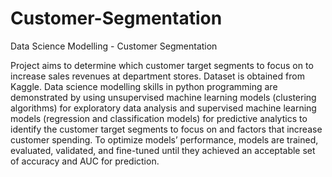 # Customer-Segmentation
Data Science Modelling - Customer Segmentation

Project aims to determine which customer target segments to focus on to increase sales revenues at department stores. Dataset is obtained from Kaggle. Data science modelling skills in python programming are demonstrated by using unsupervised machine learning models (clustering algorithms) for exploratory data analysis and supervised machine learning models (regression and classification models) for predictive analytics to identify the customer target segments to focus on and factors that increase customer spending. To optimize models’ performance, models are trained, evaluated, validated, and fine-tuned until they achieved an acceptable set of accuracy and AUC for prediction.
